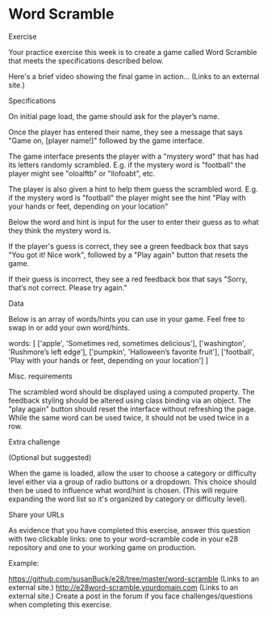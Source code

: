 # Word Scramble
Exercise

Your practice exercise this week is to create a game called Word Scramble that meets the specifications described below.

Here's a brief video showing the final game in action... (Links to an external site.)

 

Specifications

On initial page load, the game should ask for the player’s name.



 

Once the player has entered their name, they see a message that says "Game on, [player name!]" followed by the game interface.

The game interface presents the player with a "mystery word" that has had its letters randomly scrambled. E.g. if the mystery word is "football" the player might see "oloalftb" or "llofoabt", etc. 

The player is also given a hint to help them guess the scrambled word. E.g. if the mystery word is "football" the player might see the hint "Play with your hands or feet, depending on your location"

Below the word and hint is input for the user to enter their guess as to what they think the mystery word is.



 

If the player's guess is correct, they see a green feedback box that says "You got it! Nice work", followed by a "Play again" button that resets the game.



 

If their guess is incorrect, they see a red feedback box that says "Sorry, that’s not correct. Please try again."



 

Data

Below is an array of words/hints you can use in your game. Feel free to swap in or add your own word/hints.

words: [
    ['apple', 'Sometimes red, sometimes delicious'],
    ['washington', 'Rushmore’s left edge'],
    ['pumpkin', 'Halloween’s favorite fruit'],
    ['football', 'Play with your hands or feet, depending on your location']
]

Misc. requirements

The scrambled word should be displayed using a computed property.
The feedback styling should be altered using class binding via an object.
The "play again" button should reset the interface without refreshing the page.
While the same word can be used twice, it should not be used twice in a row. 
 

Extra challenge

(Optional but suggested)

When the game is loaded, allow the user to choose a category or difficulty level either via a group of radio buttons or a dropdown. This choice should then be used to influence what word/hint is chosen. (This will require expanding the word list so it's organized by category or difficulty level).

 

Share your URLs

As evidence that you have completed this exercise, answer this question with two clickable links: one to your word-scramble code in your e28 repository and one to your working game on production.

Example:

https://github.com/susanBuck/e28/tree/master/word-scramble (Links to an external site.)
http://e28word-scramble.yourdomain.com (Links to an external site.)
Create a post in the forum if you face challenges/questions when completing this exercise.
